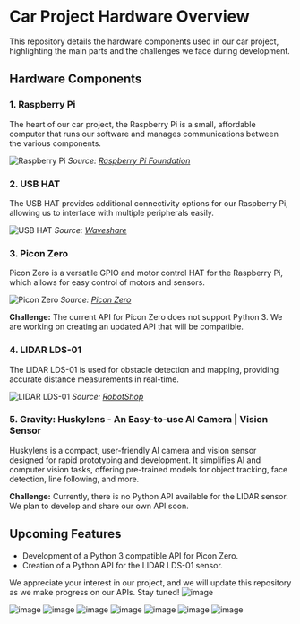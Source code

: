 # Car Project Hardware Overview

This repository details the hardware components used in our car project, highlighting the main parts and the challenges we face during development.

## Hardware Components

### 1. Raspberry Pi
The heart of our car project, the Raspberry Pi is a small, affordable computer that runs our software and manages communications between the various components.

![Raspberry Pi](https://www.raspberrypi.org/app/uploads/2020/11/Raspberry-Pi-4-Model-B.jpg)
*Source: [Raspberry Pi Foundation](https://www.raspberrypi.org/)*

### 2. USB HAT
The USB HAT provides additional connectivity options for our Raspberry Pi, allowing us to interface with multiple peripherals easily.

![USB HAT](https://www.waveshare.com/w/upload/3/3e/USB_HAT.jpg)
*Source: [Waveshare](https://www.waveshare.com/)*

### 3. Picon Zero
Picon Zero is a versatile GPIO and motor control HAT for the Raspberry Pi, which allows for easy control of motors and sensors.

![Picon Zero](https://piconzero.com/assets/img/piconzero1.jpg)
*Source: [Picon Zero](https://piconzero.com/)*

**Challenge:** The current API for Picon Zero does not support Python 3. We are working on creating an updated API that will be compatible.

### 4. LIDAR LDS-01
The LIDAR LDS-01 is used for obstacle detection and mapping, providing accurate distance measurements in real-time.

![LIDAR LDS-01](https://www.robotshop.com/media/catalog/product/cache/1/image/900x900/9df78eab33525d08d6e5fb8d27136e95/l/i/lidar-lds-01-3.png)
*Source: [RobotShop](https://www.robotshop.com/)*

### 5. Gravity: Huskylens - An Easy-to-use AI Camera | Vision Sensor


Huskylens is a compact, user-friendly AI camera and vision sensor designed for rapid prototyping and development. It simplifies AI and computer vision tasks, offering pre-trained models for object tracking, face detection, line following, and more.

**Challenge:** Currently, there is no Python API available for the LIDAR sensor. We plan to develop and share our own API soon.

## Upcoming Features
- Development of a Python 3 compatible API for Picon Zero.
- Creation of a Python API for the LIDAR LDS-01 sensor.

We appreciate your interest in our project, and we will update this repository as we make progress on our APIs. Stay tuned!
 ![image](https://github.com/user-attachments/assets/9095fbab-5405-4873-a3f0-7f27611e9bfb)

 ![image](https://github.com/user-attachments/assets/fecef43d-f67d-4c24-9a6a-7d49dd61dc4d)
 ![image](https://github.com/user-attachments/assets/1645e785-47bd-46e1-84ac-e7c079d3227d)
 ![image](https://github.com/user-attachments/assets/e50b4178-c828-47d0-ae18-02135736a63b)
 ![image](https://github.com/user-attachments/assets/57e810e7-7079-4f59-aac0-70ebdb65b395)
 ![image](https://github.com/user-attachments/assets/8388a151-ad38-4859-a7c5-f4be99a24dd3)
 ![image](https://github.com/user-attachments/assets/bcf5d401-ccd5-4de5-a6c5-3213aa91ea6d)
 ![image](https://github.com/user-attachments/assets/1dfeff01-31a1-45ac-bdb2-0f6f4ec813b2)





 

 

